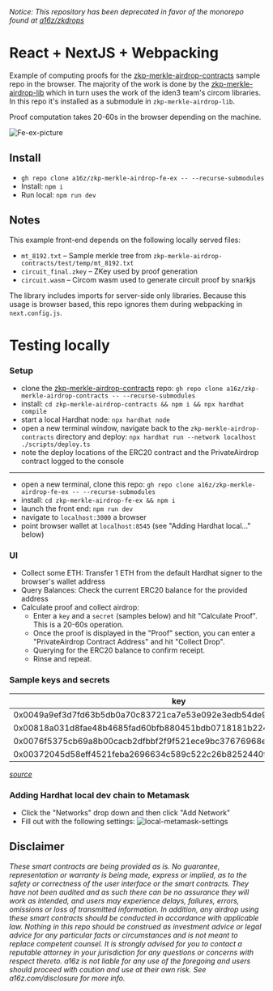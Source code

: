 *Notice: This repository has been deprecated in favor of the monorepo found at [a16z/zkdrops](https://github.com/a16z/zkdrops)*

# React + NextJS + Webpacking
Example of computing proofs for the [zkp-merkle-airdrop-contracts](https://github.com/a16z/zkp-merkle-airdrop-contracts) sample repo in the browser. The majority of the work is done by the [zkp-merkle-airdrop-lib](https://github.com/a16z/zkp-merkle-airdrop-lib) which in turn uses the work of the iden3 team's circom libraries. In this repo it's installed as a submodule in `zkp-merkle-airdrop-lib`.

Proof computation takes 20-60s in the browser depending on the machine.

![Fe-ex-picture](FE-EX.png)

## Install 
- `gh repo clone a16z/zkp-merkle-airdrop-fe-ex -- --recurse-submodules`
- Install: `npm i`
- Run local: `npm run dev`

## Notes
This example front-end depends on the following locally served files:
- `mt_8192.txt` – Sample merkle tree from `zkp-merkle-airdrop-contracts/test/temp/mt_8192.txt`
- `circuit_final.zkey` – ZKey used by proof generation
- `circuit.wasm` – Circom wasm used to generate circuit proof by snarkjs

The library includes imports for server-side only libraries. Because this usage is browser based, this repo ignores them during webpacking in `next.config.js`.

# Testing locally
### Setup
- clone the [zkp-merkle-airdrop-contracts](https://github.com/a16z/zkp-merkle-airdrop-contracts) repo: `gh repo clone a16z/zkp-merkle-airdrop-contracts -- --recurse-submodules`
- install: `cd zkp-merkle-airdrop-contracts && npm i && npx hardhat compile` 
- start a local Hardhat node: `npx hardhat node`
- open a new terminal window, navigate back to the `zkp-merkle-airdrop-contracts` directory and deploy: `npx hardhat run --network localhost ./scripts/deploy.ts` 
- note the deploy locations of the ERC20 contract and the PrivateAirdrop contract logged to the console
---
- open a new terminal, clone this repo: `gh repo clone a16z/zkp-merkle-airdrop-fe-ex -- --recurse-submodules`
- install: `cd zkp-merkle-airdrop-fe-ex && npm i`
- launch the front end: `npm run dev`
- navigate to `localhost:3000` a browser 
- point browser wallet at `localhost:8545` (see "Adding Hardhat local..." below)

### UI
- Collect some ETH: Transfer 1 ETH from the default Hardhat signer to the browser's wallet address
- Query Balances: Check the current ERC20 balance for the provided address
- Calculate proof and collect airdrop:
    - Enter a `key` and a `secret` (samples below) and hit "Calculate Proof". This is a 20-60s operation.
    - Once the proof is displayed in the "Proof" section, you can enter a "PrivateAirdrop Contract Address" and hit "Collect Drop". 
    - Querying for the ERC20 balance to confirm receipt.
    - Rinse and repeat.

### Sample keys and secrets 
| key | secret |
| --- | --- |
| 0x0049a9ef3d7fd63b5db0a70c83721ca7e53e092e3edb54de90b07e3e069258fc | 0x003dbe3ecc58da8d8f530d24733846a794fc1047d58ab81fe2dfb240bbc2e994 |
| 0x00818a031d8fae48b4685fad60bfb880451bdb0718181b224e45b27b9cd21dd6 | 0x002966f64f1829eaefa9971f07294364c9ec106b4381ab373356e6ae16897c61 |
| 0x0076f5375cb69a8b00cacb2dfbbf2f9f521ece9bc37676968e403e3aa42d283c | 0x00284cddbdb17bca11bd55822cda81e28d91f8c0fc021fb1d82d32ca93b2488b |
| 0x00372045d58eff4521feba2696634c589c522c26b8252440fdc05588b36b0b9d | 0x00d5940fd9784bbfd8e69760cd8d7f469f685e1acddc1156d8d9910a8a5fd72c |

*[source](https://github.com/a16z/zkp-merkle-airdrop-contracts/blob/master/test/temp/mt_keys_8192.csv)*

### Adding Hardhat local dev chain to Metamask
- Click the "Networks" drop down and then click "Add Network"
- Fill out with the following settings:
![local-metamask-settings](local-metamask-settings.png)

## Disclaimer
_These smart contracts are being provided as is. No guarantee, representation or warranty is being made, express or implied, as to the safety or correctness of the user interface or the smart contracts. They have not been audited and as such there can be no assurance they will work as intended, and users may experience delays, failures, errors, omissions or loss of transmitted information. In addition, any airdrop using these smart contracts should be conducted in accordance with applicable law. Nothing in this repo should be construed as investment advice or legal advice for any particular facts or circumstances and is not meant to replace competent counsel. It is strongly advised for you to contact a reputable attorney in your jurisdiction for any questions or concerns with respect thereto.  a16z is not liable for any use of the foregoing and users should proceed with caution and use at their own risk. See a16z.com/disclosure for more info._
